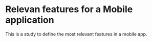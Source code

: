 # Relevan features for a Mobile application
This is a study to define the most relevant features in a mobile app.
